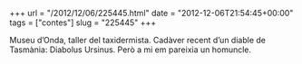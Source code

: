 +++
url = "/2012/12/06/225445.html"
date = "2012-12-06T21:54:45+00:00"
tags = ["contes"]
slug = "225445"
+++

Museu d’Onda, taller del taxidermista. Cadàver recent d’un diable de Tasmània: Diabolus Ursinus. Però a mi em pareixia un homuncle.

